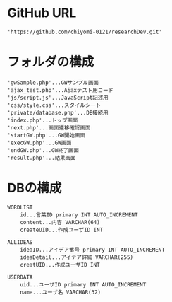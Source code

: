 # GitHub URL
    'https://github.com/chiyomi-0121/researchDev.git'

# フォルダの構成
    'gwSample.php'...GWサンプル画面
    'ajax_test.php'...Ajaxテスト用コード
    'js/script.js'...JavaScript記述用
    'css/style.css'...スタイルシート
    'private/database.php'...DB接続用
    'index.php'...トップ画面
    'next.php'...画面遷移確認画面
    'startGW.php'...GW開始画面
    'execGW.php'...GW画面
    'endGW.php'...GW終了画面
    'result.php'...結果画面

# DBの構成   
    WORDLIST
        id...言葉ID primary INT AUTO_INCREMENT
        content...内容 VARCHAR(64)
        createUID...作成ユーザID INT

    ALLIDEAS
        ideaID...アイデア番号 primary INT AUTO_INCREMENT
        ideaDetail...アイデア詳細 VARCHAR(255)
        creatUID...作成ユーザID INT

    USERDATA
        uid...ユーザID primary INT AUTO_INCREMENT
        name...ユーザ名 VARCHAR(32)
